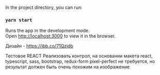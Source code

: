 In the project directory, you can run:

### `yarn start`

Runs the app in the development mode.<br />
Open [http://localhost:3000](http://localhost:3000) to view it in the browser.

Дизайн - https://ibb.co/71Qzjdb

Тестовое REACT
Реализовать контрол, на основании макета
react, typescript, sass, bootstrap, redux-form
pixel-perfect не требуется, но результат должен быть очень похожим на изображение